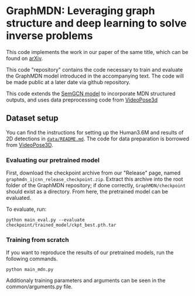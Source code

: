 # GraphMDN: Leveraging graph structure and deep learning to solve inverse problems

This code implements the work in our paper of the same title, which can be found on [arXiv](https://arxiv.org/abs/2010.13668). 

This code "repository" contains the code necessary to train and evaluate the GraphMDN model introduced in the accompanying text. The code will be made public at a later date via github repository.

This code extends the [SemGCN model](https://github.com/garyzhao/SemGCN/)  to incorporate MDN structured outputs, and uses data preprocessing code from [VideoPose3d](https://github.com/facebookresearch/VideoPose3D)

## Dataset setup
You can find the instructions for setting up the Human3.6M and results of 2D detections in [`data/README.md`](data/README.md). The code for data preparation is borrowed from [VideoPose3D](https://github.com/facebookresearch/VideoPose3D).

### Evaluating our pretrained model

First, download the checkpoint archive from our "Release" page, named `graphmdn_ijcnn_release_checkpoint.zip`. Extract this archive into the root folder of the GraphMDN repository; if done correctly, `GraphMDN/checkpoint` should exist as a directory. From here, the pretrained model can be evaluated.

To evaluate, run:
```
python main_eval.py --evaluate checkpoint/trained_model/ckpt_best.pth.tar
```

### Training from scratch
If you want to reproduce the results of our pretrained models, run the following commands.

```
python main_mdn.py
```

Additionaly training parameters and arguments can be seen in the common/arguments.py file.
